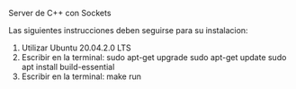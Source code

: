 Server de C++ con Sockets

Las siguientes instrucciones deben seguirse para su instalacion:
1) Utilizar Ubuntu 20.04.2.0 LTS
2) Escribir en la terminal:
sudo apt-get upgrade
sudo apt-get update
sudo apt install build-essential
3) Escribir en la terminal: make run
